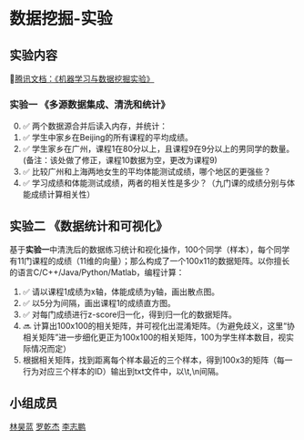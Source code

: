 # 数据挖掘-实验

## 实验内容

:link:[腾讯文档：《机器学习与数据挖掘实验》](https://docs.qq.com/doc/DWXlEWVVZcG5CYWla?groupUin=K2qmpgFfKdRSE7Mz%252FS%252F10A%253D%253D&ADUIN=757685965&ADSESSION=1605947424&ADTAG=CLIENT.QQ.5779_.0&ADPUBNO=27063&_t=1606006564903)

### 实验一 《多源数据集成、清洗和统计》

0.  :white_check_mark: 两个数据源合并后读入内存，并统计：
1.  :white_check_mark: 学生中家乡在Beijing的所有课程的平均成绩。
2.  :white_check_mark: 学生家乡在广州，课程1在80分以上，且课程9在9分以上的男同学的数量。(备注：该处做了修正，课程10数据为空，更改为课程9)
3.  :white_check_mark: 比较广州和上海两地女生的平均体能测试成绩，哪个地区的更强些？
4.  :white_check_mark: 学习成绩和体能测试成绩，两者的相关性是多少？（九门课的成绩分别与体能成绩计算相关性）



## 实验二 《数据统计和可视化》

基于**实验一**中清洗后的数据练习统计和视化操作，100个同学（样本），每个同学有11门课程的成绩（11维的向量）；那么构成了一个100x11的数据矩阵。以你擅长的语言C/C++/Java/Python/Matlab，编程计算：

1.  :white_check_mark: 请以课程1成绩为x轴，体能成绩为y轴，画出散点图。
2.  :white_check_mark: 以5分为间隔，画出课程1的成绩直方图。
3.  :white_check_mark: 对每门成绩进行z-score归一化，得到归一化的数据矩阵。
4.  :soon: 计算出100x100的相关矩阵，并可视化出混淆矩阵。（为避免歧义，这里“协相关矩阵”进一步细化更正为100x100的相关矩阵，100为学生样本数目，视实际情况而定）
5. 根据相关矩阵，找到距离每个样本最近的三个样本，得到100x3的矩阵（每一行为对应三个样本的ID）输出到txt文件中，以\t,\n间隔。



## 小组成员

[林昊蓝](https://github.com/HOLL4ND)	[罗乾杰](https://github.com/Lier9527)	[李志鹏](https://github.com/LIMU-c)

